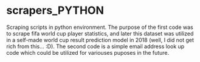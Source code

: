 # scrapers_PYTHON
Scraping scripts in python environment. The purpose of the first code was to scrape fifa world cup player statistics, and later this dataset was utilized in a self-made world cup result prediction model in 2018 (well, I did not get rich from this... :D). The second code is a simple email address look up code which could be utilized for variouses puposes in the future.
